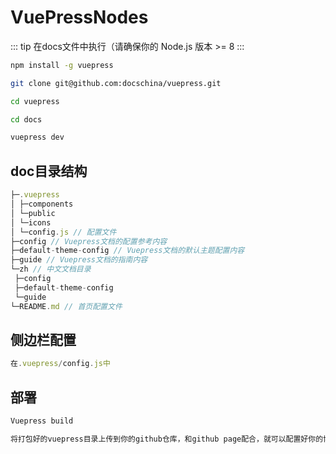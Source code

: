 # VuePressNodes

::: tip
 在docs文件中执行（请确保你的 Node.js 版本 >= 8
:::

```bash
npm install -g vuepress

git clone git@github.com:docschina/vuepress.git

cd vuepress

cd docs

vuepress dev
```

## doc目录结构

```js
├─.vuepress
│ ├─components
│ └─public
│ └─icons
│ └─config.js // 配置文件
├─config // Vuepress文档的配置参考内容
├─default-theme-config // Vuepress文档的默认主题配置内容
├─guide // Vuepress文档的指南内容
└─zh // 中文文档目录
 ├─config
 ├─default-theme-config
 └─guide
└─README.md // 首页配置文件
```

## 侧边栏配置

```js
在.vuepress/config.js中
```

## 部署

```bash
Vuepress build

将打包好的vuepress目录上传到你的github仓库，和github page配合，就可以配置好你的博客网站了
```